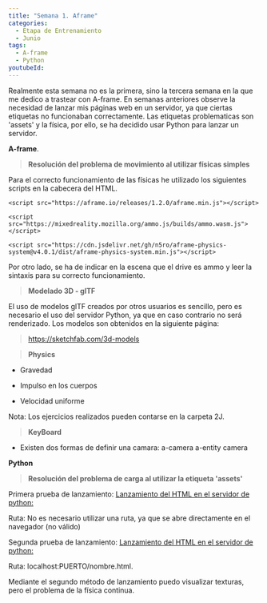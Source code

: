 ```yaml
---
title: "Semana 1. Aframe"
categories:
  - Etapa de Entrenamiento
  - Junio
tags:
  - A-frame
  - Python 
youtubeId: 
---
```


Realmente esta semana no es la primera, sino la tercera semana en la que me dedico a trastear con A-frame. En semanas anteriores observe la necesidad de lanzar mis páginas web en un servidor, ya que ciertas etiquetas no funcionaban correctamente. Las etiquetas problematicas son 'assets' y la física, por ello, se ha decidido usar Python para lanzar un servidor.


**A-frame**. 

> **Resolución del problema de movimiento al utilizar físicas simples**

  Para el correcto funcionamiento de las físicas he utilizado los siguientes scripts en la cabecera del HTML. 

    <script src="https://aframe.io/releases/1.2.0/aframe.min.js"></script>

    <script src="https://mixedreality.mozilla.org/ammo.js/builds/ammo.wasm.js"></script>
    
    <script src="https://cdn.jsdelivr.net/gh/n5ro/aframe-physics-system@v4.0.1/dist/aframe-physics-system.min.js"></script>


  Por otro lado, se ha de indicar en la escena que el drive es ammo y leer la sintaxis para su correcto funcionamiento.

  > **Modelado 3D - glTF**

  El uso de modelos glTF creados por otros usuarios es sencillo, pero es necesario el uso del servidor Python, ya que en caso contrario no será renderizado. 
  Los modelos son obtenidos en la siguiente página: 
  > https://sketchfab.com/3d-models

  > **Physics**

  - Gravedad 

  - Impulso en los cuerpos

  - Velocidad uniforme

  Nota: Los ejercicios realizados pueden contarse en la carpeta 2J.

  > **KeyBoard**

  - Existen dos formas de definir una camara:
    a-camera 
    a-entity camera 



  

**Python** 
> **Resolución del problema de carga al utilizar la etiqueta 'assets'**

Primera prueba de lanzamiento:
[Lanzamiento del HTML en el servidor de python: ](https://raw.githubusercontent.com/RoboticsLabURJC/2022-tfg-ana-villanueva/main/docs/images/pythonserver_cmd.png)

Ruta: No es necesario utilizar una ruta, ya que se abre directamente en el navegador (no válido)

Segunda prueba de lanzamiento:
[Lanzamiento del HTML en el servidor de python: ](https://raw.githubusercontent.com/RoboticsLabURJC/2022-tfg-ana-villanueva/main/docs/images/pythonserver_cmdC.png)

Ruta: localhost:PUERTO/nombre.html. 

Mediante el segundo método de lanzamiento puedo visualizar texturas, pero el problema de la física continua.




